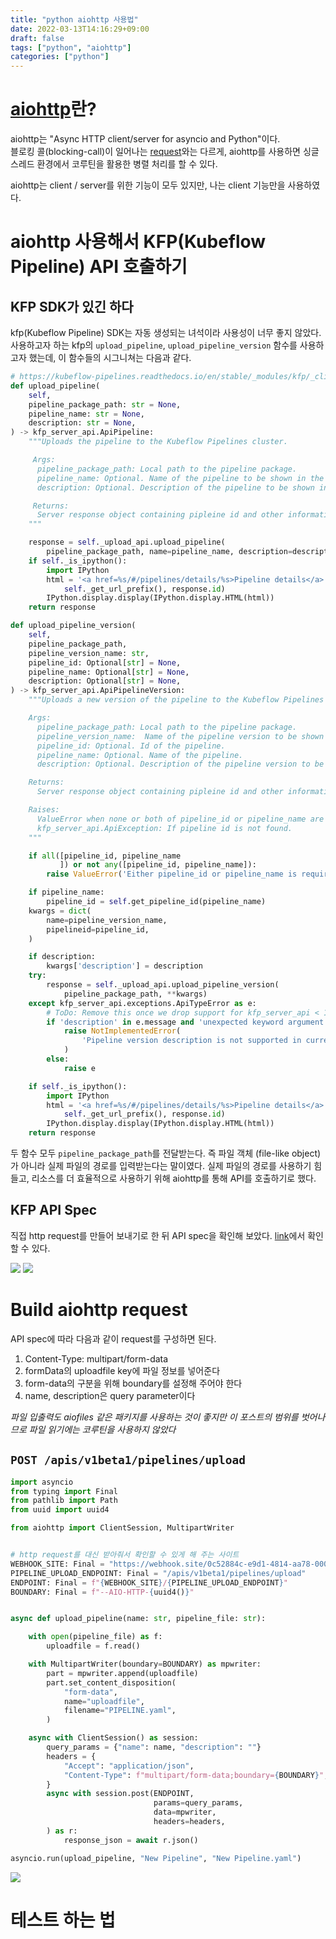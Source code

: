 ```yaml
---
title: "python aiohttp 사용법"
date: 2022-03-13T14:16:29+09:00
draft: false
tags: ["python", "aiohttp"]
categories: ["python"]
---
```


# [aiohttp](https://docs.aiohttp.org/en/stable/)란?

aiohttp는 "Async HTTP client/server for asyncio and Python"이다.  
블로킹 콜(blocking-call)이 일어나는 [request](https://docs.python-requests.org/en/latest/)와는 다르게,
aiohttp를 사용하면 싱글 스레드 환경에서 코루틴을 활용한 병렬 처리를 할 수 있다.

aiohttp는 client / server를 위한 기능이 모두 있지만, 나는 client 기능만을 사용하였다.

# aiohttp 사용해서 KFP(Kubeflow Pipeline) API 호출하기

## KFP SDK가 있긴 하다

kfp(Kubeflow Pipeline) SDK는 자동 생성되는 녀석이라 사용성이 너무 좋지 않았다.
사용하고자 하는 kfp의 `upload_pipeline`, `upload_pipeline_version` 함수를 사용하고자 했는데, 이 함수들의 시그니쳐는 다음과 같다.

```python
# https://kubeflow-pipelines.readthedocs.io/en/stable/_modules/kfp/_client.html#Client.upload_pipeline
def upload_pipeline(
    self,
    pipeline_package_path: str = None,
    pipeline_name: str = None,
    description: str = None,
) -> kfp_server_api.ApiPipeline:
    """Uploads the pipeline to the Kubeflow Pipelines cluster.

     Args:
      pipeline_package_path: Local path to the pipeline package.
      pipeline_name: Optional. Name of the pipeline to be shown in the UI.
      description: Optional. Description of the pipeline to be shown in the UI.

     Returns:
      Server response object containing pipleine id and other information.
    """

    response = self._upload_api.upload_pipeline(
        pipeline_package_path, name=pipeline_name, description=description)
    if self._is_ipython():
        import IPython
        html = '<a href=%s/#/pipelines/details/%s>Pipeline details</a>.' % (
            self._get_url_prefix(), response.id)
        IPython.display.display(IPython.display.HTML(html))
    return response
```

```python
def upload_pipeline_version(
    self,
    pipeline_package_path,
    pipeline_version_name: str,
    pipeline_id: Optional[str] = None,
    pipeline_name: Optional[str] = None,
    description: Optional[str] = None,
) -> kfp_server_api.ApiPipelineVersion:
    """Uploads a new version of the pipeline to the Kubeflow Pipelines cluster.

    Args:
      pipeline_package_path: Local path to the pipeline package.
      pipeline_version_name:  Name of the pipeline version to be shown in the UI.
      pipeline_id: Optional. Id of the pipeline.
      pipeline_name: Optional. Name of the pipeline.
      description: Optional. Description of the pipeline version to be shown in the UI.

    Returns:
      Server response object containing pipleine id and other information.

    Raises:
      ValueError when none or both of pipeline_id or pipeline_name are specified
      kfp_server_api.ApiException: If pipeline id is not found.
    """

    if all([pipeline_id, pipeline_name
           ]) or not any([pipeline_id, pipeline_name]):
        raise ValueError('Either pipeline_id or pipeline_name is required')

    if pipeline_name:
        pipeline_id = self.get_pipeline_id(pipeline_name)
    kwargs = dict(
        name=pipeline_version_name,
        pipelineid=pipeline_id,
    )

    if description:
        kwargs['description'] = description
    try:
        response = self._upload_api.upload_pipeline_version(
            pipeline_package_path, **kwargs)
    except kfp_server_api.exceptions.ApiTypeError as e:
        # ToDo: Remove this once we drop support for kfp_server_api < 1.7.1
        if 'description' in e.message and 'unexpected keyword argument' in e.message:
            raise NotImplementedError(
                'Pipeline version description is not supported in current kfp-server-api pypi package. Upgrade to 1.7.1 or above'
            )
        else:
            raise e

    if self._is_ipython():
        import IPython
        html = '<a href=%s/#/pipelines/details/%s>Pipeline details</a>.' % (
            self._get_url_prefix(), response.id)
        IPython.display.display(IPython.display.HTML(html))
    return response
```

두 함수 모두 `pipeline_package_path`를 전달받는다. 즉 파일 객체 (file-like object)가 아니라 실제 파일의 경로를
입력받는다는 말이였다. 실제 파일의 경로를 사용하기 힘들고, 리소스를 더 효율적으로 사용하기 위해 aiohttp를 통해 API를 호출하기로 했다.


## KFP API Spec

직접 http request를 만들어 보내기로 한 뒤 API spec을 확인해 보았다. [link](https://www.kubeflow.org/docs/components/pipelines/reference/api/kubeflow-pipeline-api-spec/#tag-PipelineService)에서 확인 할 수 있다.

![](/images/posts/upload.png)
![](/images/posts/upload-version.png)

# Build aiohttp request

API spec에 따라 다음과 같이 request를 구성하면 된다.

1. Content-Type: multipart/form-data
2. formData의 uploadfile key에 파일 정보를 넣어준다
3. form-data의 구분을 위해 boundary를 설정해 주어야 한다
4. name, description은 query parameter이다

*파일 입출력도 aiofiles 같은 패키지를 사용하는 것이 좋지만 이 포스트의 범위를 벗어나므로 파일 읽기에는 코루틴을 사용하지 않았다*

## `POST /apis/v1beta1/pipelines/upload`
```python
import asyncio
from typing import Final
from pathlib import Path
from uuid import uuid4

from aiohttp import ClientSession, MultipartWriter


# http request를 대신 받아줘서 확인할 수 있게 해 주는 사이트
WEBHOOK_SITE: Final = "https://webhook.site/0c52884c-e9d1-4814-aa78-000000000000"  
PIPELINE_UPLOAD_ENDPOINT: Final = "/apis/v1beta1/pipelines/upload"
ENDPOINT: Final = f"{WEBHOOK_SITE}/{PIPELINE_UPLOAD_ENDPOINT}"
BOUNDARY: Final = f"--AIO-HTTP-{uuid4()}"


async def upload_pipeline(name: str, pipeline_file: str):

    with open(pipeline_file) as f:
        uploadfile = f.read()

    with MultipartWriter(boundary=BOUNDARY) as mpwriter:
        part = mpwriter.append(uploadfile)
        part.set_content_disposition(
            "form-data",
            name="uploadfile",
            filename="PIPELINE.yaml",
        )

    async with ClientSession() as session:
        query_params = {"name": name, "description": ""}
        headers = {
            "Accept": "application/json",
            "Content-Type": f"multipart/form-data;boundary={BOUNDARY}",
        }
        async with session.post(ENDPOINT,
                                params=query_params,
                                data=mpwriter,
                                headers=headers,
        ) as r:
            response_json = await r.json()

asyncio.run(upload_pipeline, "New Pipeline", "New Pipeline.yaml")
```

![](/images/posts/upload-webhook-result.png)

# 테스트 하는 법
